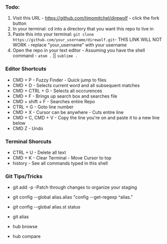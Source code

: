 ### Todo: 
1. Visit this URL - https://github.com/timomitchel/direwolf - click the fork button
2. In your terminal: cd into a directory that you want this repo to live in 
3. Paste this into your terminal: `git clone https://github.com/your_username/direwolf.git`- THIS LINK WILL NOT WORK - replace "your_username" with your username
4. Open the repo in your text editor - Assuming you have the shell command - `atom .` || `sublime .`





### Editor Shortcuts
* CMD + P - Fuzzy Finder - Quick jump to files
* CMD + D - Selects current word and all subsequent matches
* CMD + CTRL + G - Selects all occrurences
* CMD + F - Brings up search box and searches file
* CMD + shift + F - Searches entire Repo 
* CTRL + G - Goto line number
* CMD + X - Cursor can be anywhere - Cuts entire line
* CMD + C, CMD + V - Copy the line you're on and paste it to a new line below
* CMD Z - Undo

### Terminal Shorcuts
* CTRL + U - Delete all text
* CMD + K - Clear Terminal - Move Cursor to top
* history - See all commands typed in this shell

### Git Tips/Tricks
* git add -p    -Patch through changes to organize your staging

* git config --global alias.alias "config --get-regexp ^alias\."
* git config --global alias.st status
* git alias
* hub browse
* hub compare


